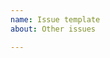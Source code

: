 ```yaml
---
name: Issue template
about: Other issues

---
```


<!-- 
Please use https://www.cuba-platform.com/discuss for discussion, support, and reporting problems about CUBA Studio.
This repository is only for issues of the sample.
-->
